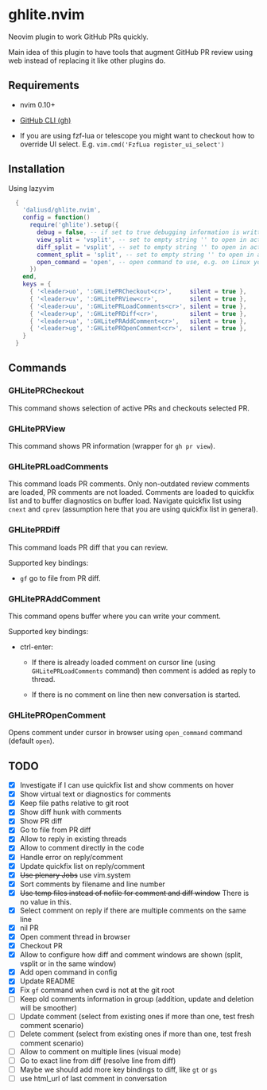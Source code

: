 # ghlite.nvim

Neovim plugin to work GitHub PRs quickly.

Main idea of this plugin to have tools that augment GitHub PR review using web
instead of replacing it like other plugins do.

## Requirements

- nvim 0.10+

- [GitHub CLI (gh)](https://cli.github.com/)

- If you are using fzf-lua or telescope you might want to checkout how to
  override UI select. E.g. `vim.cmd('FzfLua register_ui_select')`

## Installation

Using lazyvim

```lua
  {
    'daliusd/ghlite.nvim',
    config = function()
      require('ghlite').setup({
        debug = false, -- if set to true debugging information is written to ~/.ghlite.log file
        view_split = 'vsplit', -- set to empty string '' to open in active buffer
        diff_split = 'vsplit', -- set to empty string '' to open in active buffer
        comment_split = 'split', -- set to empty string '' to open in active buffer
        open_command = 'open', -- open command to use, e.g. on Linux you might want to use xdg-open
      })
    end,
    keys = {
      { '<leader>uo', ':GHLitePRCheckout<cr>',     silent = true },
      { '<leader>uv', ':GHLitePRView<cr>',         silent = true },
      { '<leader>uu', ':GHLitePRLoadComments<cr>', silent = true },
      { '<leader>up', ':GHLitePRDiff<cr>',         silent = true },
      { '<leader>ua', ':GHLitePRAddComment<cr>',   silent = true },
      { '<leader>ug', ':GHLitePROpenComment<cr>',  silent = true },
    }
  }
```

## Commands

### GHLitePRCheckout

This command shows selection of active PRs and checkouts selected PR.

### GHLitePRView

This command shows PR information (wrapper for `gh pr view`).

### GHLitePRLoadComments

This command loads PR comments. Only non-outdated review comments are loaded,
PR comments are not loaded. Comments are loaded to quickfix list and to buffer
diagnostics on buffer load. Navigate quickfix list using `cnext` and `cprev`
(assumption here that you are using quickfix list in general).

### GHLitePRDiff

This command loads PR diff that you can review.

Supported key bindings:

* `gf` go to file from PR diff.

### GHLitePRAddComment

This command opens buffer where you can write your comment.

Supported key bindings:

* ctrl-enter:

    * If there is already loaded comment on cursor line (using
      `GHLitePRLoadComments` command) then comment is added as reply to thread.

    * If there is no comment on line then new conversation is started.

### GHLitePROpenComment

Opens comment under cursor in browser using `open_command` command (default
`open`).

## TODO

- [x] Investigate if I can use quickfix list and show comments on hover
- [x] Show virtual text or diagnostics for comments
- [x] Keep file paths relative to git root
- [x] Show diff hunk with comments
- [x] Show PR diff
- [x] Go to file from PR diff
- [x] Allow to reply in existing threads
- [x] Allow to comment directly in the code
- [x] Handle error on reply/comment
- [x] Update quickfix list on reply/comment
- [x] ~~Use plenary Jobs~~ use vim.system
- [x] Sort comments by filename and line number
- [x] ~~Use temp files instead of nofile for comment and diff window~~ There is no value in this.
- [x] Select comment on reply if there are multiple comments on the same line
- [x] nil PR
- [x] Open comment thread in browser
- [x] Checkout PR
- [x] Allow to configure how diff and comment windows are shown (split, vsplit or in the same window)
- [x] Add open command in config
- [x] Update README
- [x] Fix `gf` command when cwd is not at the git root
- [ ] Keep old comments information in group (addition, update and deletion will be smoother)
- [ ] Update comment (select from existing ones if more than one, test fresh comment scenario)
- [ ] Delete comment (select from existing ones if more than one, test fresh comment scenario)
- [ ] Allow to comment on multiple lines (visual mode)
- [ ] Go to exact line from diff (resolve line from diff)
- [ ] Maybe we should add more key bindings to diff, like `gt` or `gs`
- [ ] use html_url of last comment in conversation
